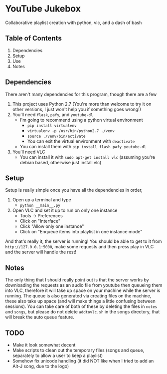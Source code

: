 # YouTube Jukebox
Collaborative playlist creation with python, vlc, and a dash of bash

## Table of Contents
1. Dependencies
2. Setup
3. Use
4. Notes

## Dependencies
There aren't many dependencies for this program, though there are a few
1. This project uses Python 2.7 (You're more than welcome to try it on other versions, I just won't help you if something goes wrong!)
2. You'll need `flask`, `pafy`, and `youtube-dl`
    * I'm going to recommend using a python virtual environment
        * `pip install virtualenv`
        * `virtualenv -p /usr/bin/python2.7 ./venv`
        * `source ./venv/bin/activate`
        * You can exit the virtual environment with `deactivate`
    * You can install them with `pip install flash pafy youtube-dl`
3. You'll need VLC
    * You can install it with `sudo apt-get install vlc` (assuming you're debian based, otherwise just install vlc)

## Setup
Setup is really simple once you have all the dependencies in order, 
1. Open up a terminal and type
    * `python __main__.py`
2. Open VLC and set it up to run on only one instance
    * Tools -> Preferences
    * Click on "Interface"
    * Click "Allow only one instance"
    * Click on "Enqueue items into playlist in one instance mode"

And that's really it, the server is running! You should be able to get to it from `http://127.0.0.1:5000`, make some requests and then press play in VLC and the server will handle the rest!

## Notes
The only thing that I should really point out is that the server works by downloading the requests as an audio file from youtube then queueing them into VLC, therefore it will take up space on your machine while the server is running.
The queue is also generated via creating files on the machine, these also take up space (and will make things a little confusing between sessions).
You can take care of both of these by deleting the files in `notes` and `songs`, but please do not delete `addtovlc.sh` in the songs directory, that will break the auto queue feature.

## TODO
* Make it look somewhat decent
* Make scripts to clean out the temporary files (songs and queue, separately to allow a user to keep a playlist)
* Somehow fix unicode handling (it did NOT like when I tried to add an Alt-J song, due to the logo)